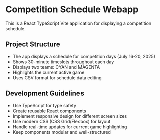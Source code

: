 <!-- Use this file to provide workspace-specific custom instructions to Copilot. For more details, visit https://code.visualstudio.com/docs/copilot/copilot-customization#_use-a-githubcopilotinstructionsmd-file -->

# Competition Schedule Webapp

This is a React TypeScript Vite application for displaying a competition schedule.

## Project Structure
- The app displays a schedule for competition days (July 16-20, 2025)
- Shows 30-minute timeslots throughout each day
- Displays two teams: CYAN and MAGENTA
- Highlights the current active game
- Uses CSV format for schedule data editing

## Development Guidelines
- Use TypeScript for type safety
- Create reusable React components
- Implement responsive design for different screen sizes
- Use modern CSS (CSS Grid/Flexbox) for layout
- Handle real-time updates for current game highlighting
- Keep components modular and well-structured
